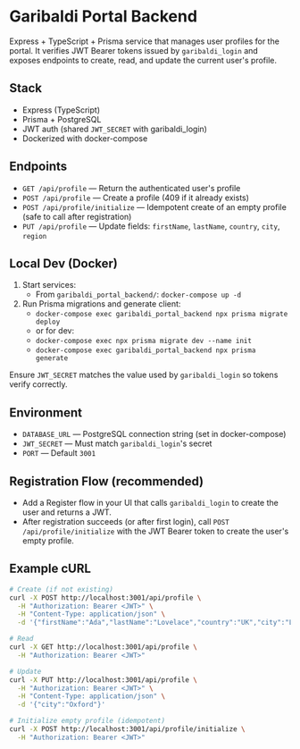 # Garibaldi Portal Backend

Express + TypeScript + Prisma service that manages user profiles for the portal. It verifies JWT Bearer tokens issued by `garibaldi_login` and exposes endpoints to create, read, and update the current user's profile.

## Stack
- Express (TypeScript)
- Prisma + PostgreSQL
- JWT auth (shared `JWT_SECRET` with garibaldi_login)
- Dockerized with docker-compose

## Endpoints
- `GET /api/profile` — Return the authenticated user's profile
- `POST /api/profile` — Create a profile (409 if it already exists)
- `POST /api/profile/initialize` — Idempotent create of an empty profile (safe to call after registration)
- `PUT /api/profile` — Update fields: `firstName`, `lastName`, `country`, `city`, `region`

## Local Dev (Docker)
1. Start services:
   - From `garibaldi_portal_backend/`: `docker-compose up -d`
2. Run Prisma migrations and generate client:
   - `docker-compose exec garibaldi_portal_backend npx prisma migrate deploy`
   - or for dev:
   - `docker-compose exec npx prisma migrate dev --name init`
   - `docker-compose exec garibaldi_portal_backend npx prisma generate`

Ensure `JWT_SECRET` matches the value used by `garibaldi_login` so tokens verify correctly.

## Environment
- `DATABASE_URL` — PostgreSQL connection string (set in docker-compose)
- `JWT_SECRET` — Must match `garibaldi_login`'s secret
- `PORT` — Default `3001`

## Registration Flow (recommended)
- Add a Register flow in your UI that calls `garibaldi_login` to create the user and returns a JWT.
- After registration succeeds (or after first login), call `POST /api/profile/initialize` with the JWT Bearer token to create the user's empty profile.

## Example cURL
```bash
# Create (if not existing)
curl -X POST http://localhost:3001/api/profile \
  -H "Authorization: Bearer <JWT>" \
  -H "Content-Type: application/json" \
  -d '{"firstName":"Ada","lastName":"Lovelace","country":"UK","city":"London","region":"London"}'

# Read
curl -X GET http://localhost:3001/api/profile \
  -H "Authorization: Bearer <JWT>"

# Update
curl -X PUT http://localhost:3001/api/profile \
  -H "Authorization: Bearer <JWT>" \
  -H "Content-Type: application/json" \
  -d '{"city":"Oxford"}'

# Initialize empty profile (idempotent)
curl -X POST http://localhost:3001/api/profile/initialize \
  -H "Authorization: Bearer <JWT>"
```

